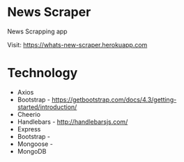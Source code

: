 # News Scraper
News Scrapping app

Visit: <a href="https://whats-new-scraper.herokuapp.com" target="_blank">https://whats-new-scraper.herokuapp.com</a>

# Technology
<ul>    
    <li>Axios</li>
    <li>Bootstrap - <a href="https://getbootstrap.com/docs/4.3/getting-started/introduction/" target="_blank">https://getbootstrap.com/docs/4.3/getting-started/introduction/</a></li>
    <li>Cheerio</li>
    <li>Handlebars - <a href="http://handlebarsjs.com/" target="_blank">http://handlebarsjs.com/</a></li>
    <li>Express</li>
    <li>Bootstrap - </li>
    <li>Mongoose - </li>
    <li>MongoDB </li>
</ul>
